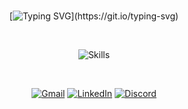 <div align="center">

<br>

[![Typing SVG](https://readme-typing-svg.herokuapp.com/?font=verdana&pause=1000&color=9CA3AF&size=40&center=true&vCenter=true&width=1000&lines=Hello!+I'm+Jefferson!;Full+Stack+Developer!)](https://git.io/typing-svg)

<br>

![Skills](https://skillicons.dev/icons?i=js,ts,react,next,nodejs,nest,prisma,git,dart,flutter,firebase,supabase,aws,vscode,figma,docker&perline=8)
<br>

<br>

[![Gmail](https://img.shields.io/badge/-Gmail-%23333?style=for-the-badge&logo=gmail&logoColor=9CA3AF)](mailto:jefferson@kips.tech)
[![LinkedIn](https://img.shields.io/badge/-LinkedIn-%23333?style=for-the-badge&logo=linkedin&logoColor=9CA3AF)](https://www.linkedin.com/in/jeffersonppessoa)
[![Discord](https://img.shields.io/badge/Discord-%23333?style=for-the-badge&logo=discord&logoColor=9CA3AF)](https://discordapp.com/channels/@me/1119920127509549107)

<br>

  <!-- <img src="https://github.com/jeffersonponte/jeffersonponte/assets/104142117/cd4e0a7c-9415-481f-99d0-093f05c98331" width="400"> -->

</div>

